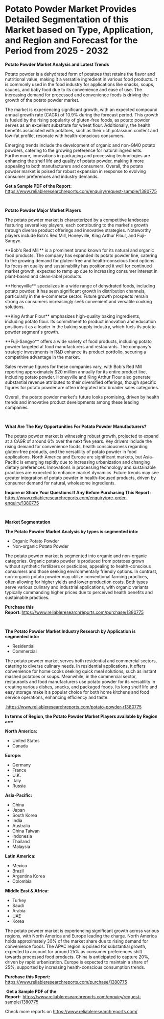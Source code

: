 <p><h1>Potato Powder Market Provides Detailed Segmentation of this Market based on Type, Application, and Region and Forecast for the Period from 2025 - 2032</h1></p><p><strong>Potato Powder Market Analysis and Latest Trends</strong></p>
<p><p>Potato powder is a dehydrated form of potatoes that retains the flavor and nutritional value, making it a versatile ingredient in various food products. It is commonly used in the food industry for applications like snacks, soups, sauces, and baby food due to its convenience and ease of use. The increasing demand for processed and convenience foods is driving the growth of the potato powder market. </p><p>The market is experiencing significant growth, with an expected compound annual growth rate (CAGR) of 10.9% during the forecast period. This growth is fueled by the rising popularity of gluten-free foods, as potato powder serves as an excellent substitute for wheat flour. Additionally, the health benefits associated with potatoes, such as their rich potassium content and low-fat profile, resonate with health-conscious consumers. </p><p>Emerging trends include the development of organic and non-GMO potato powders, catering to the growing preference for natural ingredients. Furthermore, innovations in packaging and processing technologies are enhancing the shelf life and quality of potato powder, making it more appealing to both manufacturers and consumers. Overall, the potato powder market is poised for robust expansion in response to evolving consumer preferences and industry demands.</p></p>
<p><strong>Get a Sample PDF of the Report:&nbsp;</strong> <a href="https://www.reliableresearchreports.com/enquiry/request-sample/1380775?utm_campaign=2252&utm_medium=2&utm_source=Github&utm_content=ia&utm_term=14022025&utm_id=potato-powder">https://www.reliableresearchreports.com/enquiry/request-sample/1380775</a></p>
<p>&nbsp;</p>
<p><strong>Potato Powder Major Market Players</strong></p>
<p><p>The potato powder market is characterized by a competitive landscape featuring several key players, each contributing to the market's growth through diverse product offerings and innovative strategies. Noteworthy players include Bob's Red Mill, Honeyville, King Arthur Flour, and Fuji-Sangyo.</p><p>**Bob's Red Mill** is a prominent brand known for its natural and organic food products. The company has expanded its potato powder line, catering to the growing demand for gluten-free and health-conscious food options. Its focus on quality and sustainability has positioned it well for continued market growth, expected to ramp up due to increasing consumer interest in plant-based and clean-label products.</p><p>**Honeyville** specializes in a wide range of dehydrated foods, including potato powder. It has seen significant growth in distribution channels, particularly in the e-commerce sector. Future growth prospects remain strong as consumers increasingly seek convenient and versatile cooking solutions.</p><p>**King Arthur Flour** emphasizes high-quality baking ingredients, including potato flour. Its commitment to product innovation and education positions it as a leader in the baking supply industry, which fuels its potato powder segment's growth. </p><p>**Fuji-Sangyo** offers a wide variety of food products, including potato powder targeted at food manufacturers and restaurants. The company's strategic investments in R&D enhance its product portfolio, securing a competitive advantage in the market.</p><p>Sales revenue figures for these companies vary, with Bob's Red Mill reporting approximately $20 million annually for its entire product line, including potato powder. Honeyville and King Arthur Flour also generate substantial revenue attributed to their diversified offerings, though specific figures for potato powder are often integrated into broader sales categories.</p><p>Overall, the potato powder market's future looks promising, driven by health trends and innovative product developments among these leading companies.</p></p>
<p>&nbsp;</p>
<p><strong>What Are The Key Opportunities For Potato Powder Manufacturers?</strong></p>
<p><p>The potato powder market is witnessing robust growth, projected to expand at a CAGR of around 6% over the next five years. Key drivers include the rising demand for convenience foods, health consciousness regarding gluten-free products, and the versatility of potato powder in food applications. North America and Europe are significant markets, but Asia-Pacific is emerging rapidly due to increasing urbanization and changing dietary preferences. Innovations in processing technology and sustainable practices are expected to enhance market dynamics. Future trends may see greater integration of potato powder in health-focused products, driven by consumer demand for natural, wholesome ingredients.</p></p>
<p><strong>Inquire or Share Your Questions If Any Before Purchasing This Report:</strong> <a href="https://www.reliableresearchreports.com/enquiry/pre-order-enquiry/1380775?utm_campaign=2252&utm_medium=2&utm_source=Github&utm_content=ia&utm_term=14022025&utm_id=potato-powder">https://www.reliableresearchreports.com/enquiry/pre-order-enquiry/1380775</a></p>
<p>&nbsp;</p>
<p><strong>Market Segmentation</strong></p>
<p><strong>The Potato Powder Market Analysis by types is segmented into:</strong></p>
<p><ul><li>Organic Potato Powder</li><li>Non-organic Potato Powder</li></ul></p>
<p><p>The potato powder market is segmented into organic and non-organic categories. Organic potato powder is produced from potatoes grown without synthetic fertilizers or pesticides, appealing to health-conscious consumers and those seeking environmentally friendly options. In contrast, non-organic potato powder may utilize conventional farming practices, often allowing for higher yields and lower production costs. Both types serve various culinary and industrial applications, with organic variants typically commanding higher prices due to perceived health benefits and sustainable practices.</p></p>
<p><strong>Purchase this Report:&nbsp;</strong><a href="https://www.reliableresearchreports.com/purchase/1380775?utm_campaign=2252&utm_medium=2&utm_source=Github&utm_content=ia&utm_term=14022025&utm_id=potato-powder">https://www.reliableresearchreports.com/purchase/1380775</a></p>
<p>&nbsp;</p>
<p><strong>The Potato Powder Market Industry Research by Application is segmented into:</strong></p>
<p><ul><li>Residential</li><li>Commercial</li></ul></p>
<p><p>The potato powder market serves both residential and commercial sectors, catering to diverse culinary needs. In residential applications, it offers convenience for home cooks seeking quick meal solutions, such as instant mashed potatoes or soups. Meanwhile, in the commercial sector, restaurants and food manufacturers use potato powder for its versatility in creating various dishes, snacks, and packaged foods. Its long shelf life and easy storage make it a popular choice for both home kitchens and food service operations, enhancing efficiency and taste.</p></p>
<p><a href="https://www.reliableresearchreports.com/potato-powder-r1380775?utm_campaign=2252&utm_medium=2&utm_source=Github&utm_content=ia&utm_term=14022025&utm_id=potato-powder">&nbsp;https://www.reliableresearchreports.com/potato-powder-r1380775</a></p>
<p><strong>In terms of Region, the Potato Powder Market Players available by Region are:</strong></p>
<p>
    <p> <strong> North America: </strong>
        <ul>
            <li>United States</li>
            <li>Canada</li>
        </ul>
        </p> 
    <p> <strong> Europe: </strong>
        <ul>
            <li>Germany</li>
            <li>France</li>
            <li>U.K.</li>
            <li>Italy</li>
            <li>Russia</li>
        </ul>
        </p> 
    <p> <strong> Asia-Pacific: </strong>
        <ul>
            <li>China</li>
            <li>Japan</li>
            <li>South Korea</li>
            <li>India</li>
            <li>Australia</li>
            <li>China Taiwan</li>
            <li>Indonesia</li>
            <li>Thailand</li>
            <li>Malaysia</li>
        </ul>
        </p> 
    <p> <strong> Latin America: </strong>
        <ul>
            <li>Mexico</li>
            <li>Brazil</li>
            <li>Argentina Korea</li>
            <li>Colombia</li>
        </ul>
        </p> 
    <p> <strong> Middle East & Africa: </strong>
        <ul>
            <li>Turkey</li>
            <li>Saudi</li>
            <li>Arabia</li>
            <li>UAE</li>
            <li>Korea</li>
        </ul>
    </p>
    </p>
<p><p>The potato powder market is experiencing significant growth across various regions, with North America and Europe leading the charge. North America holds approximately 30% of the market share due to rising demand for convenience foods. The APAC region is poised for substantial growth, expected to account for around 25% as consumer preferences shift towards processed food products. China is anticipated to capture 20%, driven by rapid urbanization. Europe is expected to maintain a share of 25%, supported by increasing health-conscious consumption trends.</p></p>
<p><strong>Purchase this Report: </strong><a href="https://www.reliableresearchreports.com/purchase/1380775?utm_campaign=2252&utm_medium=2&utm_source=Github&utm_content=ia&utm_term=14022025&utm_id=potato-powder">https://www.reliableresearchreports.com/purchase/1380775</a></p>
<p>&nbsp;<strong>Get a Sample PDF of the Report:&nbsp;&nbsp;</strong><a href="https://www.reliableresearchreports.com/enquiry/request-sample/1380775?utm_campaign=2252&utm_medium=2&utm_source=Github&utm_content=ia&utm_term=14022025&utm_id=potato-powder">https://www.reliableresearchreports.com/enquiry/request-sample/1380775</a></p>
<p><strong></strong></p>
<p>Check more reports on <a href="https://www.reliableresearchreports.com/?utm_campaign=2252&utm_medium=2&utm_source=Github&utm_content=ia&utm_term=14022025&utm_id=potato-powder">https://www.reliableresearchreports.com/</a></p>